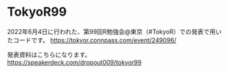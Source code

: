 # TokyoR99

2022年6月4日に行われた、第99回R勉強会@東京（#TokyoR）での発表で用いたコードです。
https://tokyor.connpass.com/event/249096/

発表資料はこちらになります。
https://speakerdeck.com/dropout009/tokyor99
